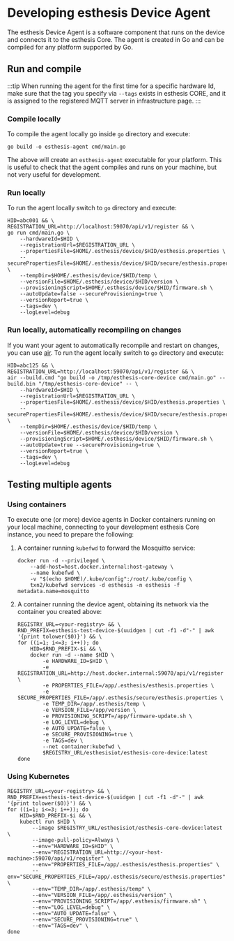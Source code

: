 # Developing esthesis Device Agent

The esthesis Device Agent is a software component that runs on the device and connects it to the
esthesis Core. The agent is created in Go and can be compiled for any platform supported by Go.

## Run and compile

:::tip
When running the agent for the first time for a specific hardware Id, make sure that the tag you
specify via `--tags` exists in esthesis CORE, and it is assigned to the registered MQTT server in
infrastructure page.
:::

### Compile locally

To compile the agent locally go inside `go` directory and execute:

```shell
go build -o esthesis-agent cmd/main.go
```

The above will create an `esthesis-agent` executable for your platform. This is useful to check
that the agent compiles and runs on your machine, but not very useful for development.

### Run locally

To run the agent locally switch to `go` directory and execute:

```shell
HID=abc001 && \
REGISTRATION_URL=http://localhost:59070/api/v1/register && \
go run cmd/main.go \
    --hardwareId=$HID \
    --registrationUrl=$REGISTRATION_URL \
    --propertiesFile=$HOME/.esthesis/device/$HID/esthesis.properties \
    --securePropertiesFile=$HOME/.esthesis/device/$HID/secure/esthesis.properties \
    --tempDir=$HOME/.esthesis/device/$HID/temp \
    --versionFile=$HOME/.esthesis/device/$HID/version \
    --provisioningScript=$HOME/.esthesis/device/$HID/firmware.sh \
    --autoUpdate=false --secureProvisioning=true \
    --versionReport=true \
    --tags=dev \
    --logLevel=debug
```

### Run locally, automatically recompiling on changes

If you want your agent to automatically recompile and restart on changes, you can use
[air](https://github.com/cosmtrek/air). To run the agent locally switch to `go` directory and
execute:

```shell
HID=abc125 && \
REGISTRATION_URL=http://localhost:59070/api/v1/register && \
air --build.cmd "go build -o /tmp/esthesis-core-device cmd/main.go" --build.bin "/tmp/esthesis-core-device" -- \
	--hardwareId=$HID \
	--registrationUrl=$REGISTRATION_URL \
	--propertiesFile=$HOME/.esthesis/device/$HID/esthesis.properties \
	--securePropertiesFile=$HOME/.esthesis/device/$HID/secure/esthesis.properties \
	--tempDir=$HOME/.esthesis/device/$HID/temp \
	--versionFile=$HOME/.esthesis/device/$HID/version \
	--provisioningScript=$HOME/.esthesis/device/$HID/firmware.sh \
	--autoUpdate=true --secureProvisioning=true \
	--versionReport=true \
	--tags=dev \
	--logLevel=debug
```

## Testing multiple agents

### Using containers
To execute one (or more) device agents in Docker containers running on your local machine, connecting
to your development esthesis Core instance, you need to prepare the following:

1. A container running `kubefwd` to forward the Mosquitto service:
	```shell
	docker run -d --privileged \
 		--add-host=host.docker.internal:host-gateway \
 		--name kubefwd \
		-v "$(echo $HOME)/.kube/config":/root/.kube/config \
		txn2/kubefwd services -d esthesis -n esthesis -f metadata.name=mosquitto
	```
2. A container running the device agent, obtaining its network via the container you created above:
	```shell
	REGISTRY_URL=<your-registry> && \
	RND_PREFIX=esthesis-test-device-$(uuidgen | cut -f1 -d"-" | awk '{print tolower($0)}') && \
	for ((i=1; i<=3; i++)); do
		HID=$RND_PREFIX-$i && \
		docker run -d --name $HID \
			-e HARDWARE_ID=$HID \
			-e REGISTRATION_URL=http://host.docker.internal:59070/api/v1/register \
			-e PROPERTIES_FILE=/app/.esthesis/esthesis.properties \
			-e SECURE_PROPERTIES_FILE=/app/.esthesis/secure/esthesis.properties \
			-e TEMP_DIR=/app/.esthesis/temp \
			-e VERSION_FILE=/app/version \
			-e PROVISIONING_SCRIPT=/app/firmware-update.sh \
			-e LOG_LEVEL=debug \
			-e AUTO_UPDATE=false \
			-e SECURE_PROVISIONING=true \
 			-e TAGS=dev \
			--net container:kubefwd \
			$REGISTRY_URL/esthesisiot/esthesis-core-device:latest
	done
	```

### Using Kubernetes

```shell
REGISTRY_URL=<your-registry> && \
RND_PREFIX=esthesis-test-device-$(uuidgen | cut -f1 -d"-" | awk '{print tolower($0)}') && \
for ((i=1; i<=3; i++)); do
	HID=$RND_PREFIX-$i && \
	kubectl run $HID \
		--image $REGISTRY_URL/esthesisiot/esthesis-core-device:latest \
		--image-pull-policy=Always \
		--env="HARDWARE_ID=$HID" \
		--env="REGISTRATION_URL=http://<your-host-machine>:59070/api/v1/register" \
		--env="PROPERTIES_FILE=/app/.esthesis/esthesis.properties" \
		--env="SECURE_PROPERTIES_FILE=/app/.esthesis/secure/esthesis.properties" \
		--env="TEMP_DIR=/app/.esthesis/temp" \
		--env="VERSION_FILE=/app/.esthesis/version" \
		--env="PROVISIONING_SCRIPT=/app/.esthesis/firmware.sh" \
		--env="LOG_LEVEL=debug" \
		--env="AUTO_UPDATE=false" \
		--env="SECURE_PROVISIONING=true" \
		--env="TAGS=dev" \
done
```
